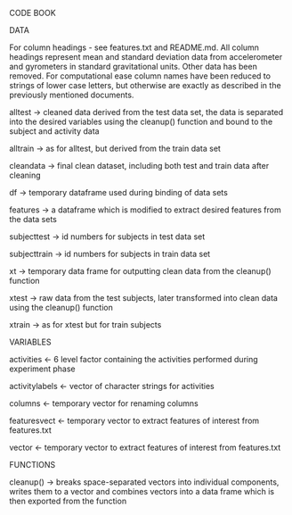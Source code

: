 CODE BOOK

DATA

For column headings - see features.txt and README.md. All column headings represent mean and standard deviation data from accelerometer and gyrometers in standard gravitational units. Other data has been removed. For computational ease column names have been reduced to strings of lower case letters, but otherwise are exactly as described in the previously mentioned documents.

alltest -> cleaned data derived from the test data set, the data is separated into the desired variables using the cleanup() function and bound to the subject and activity data

alltrain -> as for alltest, but derived from the train data set

cleandata -> final clean dataset, including both test and train data after cleaning

df -> temporary dataframe used during binding of data sets

features -> a dataframe which is modified to extract desired features from the data sets

subjecttest -> id numbers for subjects in test data set

subjecttrain -> id numbers for subjects in train data set

xt -> temporary data frame for outputting clean data from the cleanup() function

xtest -> raw data from the test subjects, later transformed into clean data using the cleanup() function

xtrain -> as for xtest but for train subjects

VARIABLES

activities <- 6 level factor containing the activities performed during experiment phase

activitylabels <- vector of character strings for activities

columns <- temporary vector for renaming columns

featuresvect <- temporary vector to extract features of interest from features.txt

vector <- temporary vector to extract features of interest from features.txt

FUNCTIONS

cleanup() -> breaks space-separated vectors into individual components, writes them to a vector and combines vectors into a data frame which is then exported from the function